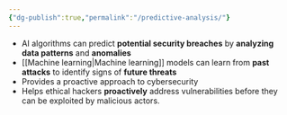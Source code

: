 ```yaml
---
{"dg-publish":true,"permalink":"/predictive-analysis/"}
---
```



- AI algorithms can predict **potential security breaches** by **analyzing data patterns** and **anomalies**
- [[Machine learning\|Machine learning]] models can learn from **past attacks** to identify signs of **future threats**
- Provides a proactive approach to cybersecurity
- Helps ethical hackers **proactively** address vulnerabilities before they can be exploited by malicious actors.
